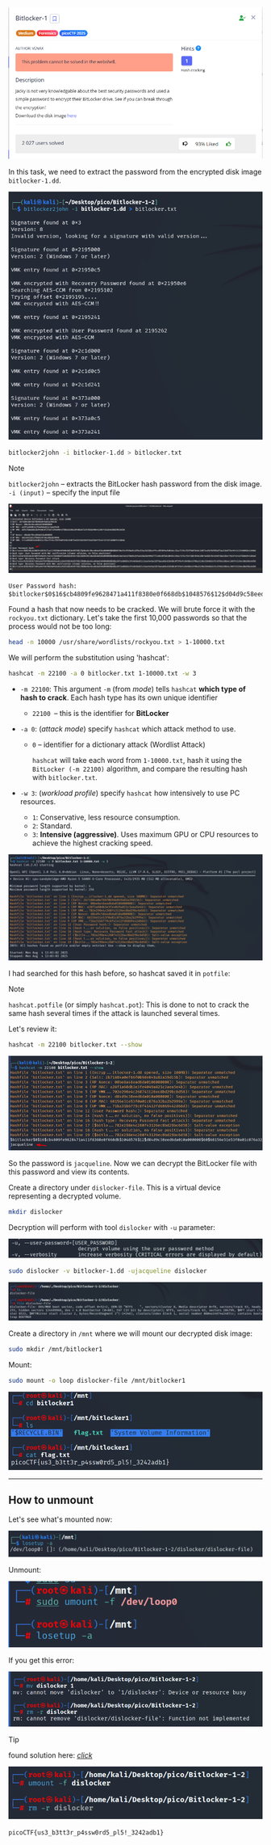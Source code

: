 ![Task desc](../assets/images/Bitlocker-1_image_1.png)


In this task, we need to extract the password from the encrypted disk image `bitlocker-1.dd`.


![image_2](../assets/images/Bitlocker-1_image_2.png)



```bash
bitlocker2john -i bitlocker-1.dd > bitlocker.txt
```

> [!NOTE]
> `bitlocker2john` – extracts the BitLocker hash password from the disk image. `-i (input)` – specify the input file


![image_3](../assets/images/Bitlocker-1_image_3.png)


```
User Password hash:
$bitlocker$0$16$cb4809fe9628471a411f8380e0f668db$1048576$12$d04d9c58eed6da010a000000$60$68156e51e53f0a01c076a32ba2b2999afffce8530fbe5d84b4c19ac71f6c79375b87d40c2d871ed2b7b5559d71ba31b6779c6f41412fd6869442d66d
```

Found a hash that now needs to be cracked. We will brute force it with the `rockyou.txt` dictionary. Let's take the first 10,000 passwords so that the process would not be too long:  

```bash
head -n 10000 /usr/share/wordlists/rockyou.txt > 1-10000.txt
```


We will perform the substitution using 'hashcat':


```bash
hashcat -m 22100 -a 0 bitlocker.txt 1-10000.txt -w 3
```

* `-m 22100`: This argument `-m` (from *mode*) tells `hashcat` **which type of hash to crack**. Each hash type has its own unique identifier
    * `22100 `– this is the identifier for **BitLocker**
* `-a 0`: (*attack mode*) specify `hashcat` which attack method to use.
    * `0` – identifier for a dictionary attack (Wordlist Attack)

        `hashcat` will take each word from `1-10000.txt`, hash it using the `BitLocker (-m 22100)` algorithm, and compare the resulting hash with `bitlocker.txt`.

* `-w 3`: (*workload profile*) specify `hashcat` how intensively to use PC resources.
    * `1`: Conservative, less resource consumption.
    * `2`: Standard.
    * `3`: **Intensive (aggressive)**. Uses maximum GPU or CPU resources to achieve the highest cracking speed.


![image_4](../assets/images/Bitlocker-1_image_4.png)


I had searched for this hash before, so hashcat saved it in `potfile`:

> [!NOTE]
> `hashcat.potfile` (or simply `hashcat.pot`): This is done to not to crack the same hash several times if the attack is launched several times.

Let's review it:

```bash
hashcat -m 22100 bitlocker.txt --show
```

![image_5](../assets/images/Bitlocker-1_image_5.png)


So the password is `jacqueline`. Now we can decrypt the BitLocker file with this password and view its contents.

Create a directory under `dislocker-file`. This is a virtual device representing a decrypted volume.

```bash
mkdir dislocker
```

Decryption will perform with tool `dislocker` with `-u` parameter:

![image_6](../assets/images/Bitlocker-1_image_6.png)


```bash
sudo dislocker -v bitlocker-1.dd -ujacqueline dislocker
```

![image_7](../assets/images/Bitlocker-1_image_7.png)


Create a directory in `/mnt` where we will mount our decrypted disk image:

```bash
sudo mkdir /mnt/bitlocker1
```

Mount:


```bash
sudo mount -o loop dislocker-file /mnt/bitlocker1
```

![image_8](../assets/images/Bitlocker-1_image_8.png)

---

##  How to unmount

Let's see what's mounted now:  

![image_9](../assets/images/Bitlocker-1_image_9.png)

Unmount:

![image_10](../assets/images/Bitlocker-1_image_10.png)


If you get this error:

![image_11](../assets/images/Bitlocker-1_image_11.png)

> [!TIP] 
> found solution here: [*click*](https://linuxhandbook.com/umount-target-busy/)

![image_12](../assets/images/Bitlocker-1_image_12.png)

`picoCTF{us3_b3tt3r_p4ssw0rd5_pl5!_3242adb1}`

